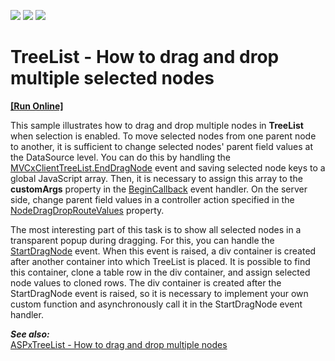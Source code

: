 <!-- default badges list -->
![](https://img.shields.io/endpoint?url=https://codecentral.devexpress.com/api/v1/VersionRange/147423235/17.1.2%2B)
[![](https://img.shields.io/badge/Open_in_DevExpress_Support_Center-FF7200?style=flat-square&logo=DevExpress&logoColor=white)](https://supportcenter.devexpress.com/ticket/details/T830524)
[![](https://img.shields.io/badge/📖_How_to_use_DevExpress_Examples-e9f6fc?style=flat-square)](https://docs.devexpress.com/GeneralInformation/403183)
<!-- default badges end -->
# TreeList - How to drag and drop multiple selected nodes
<!-- run online -->
**[[Run Online]](https://codecentral.devexpress.com/147423235/)**
<!-- run online end -->

This sample illustrates how to drag and drop multiple nodes in **TreeList** when selection is enabled. To move selected nodes from one parent node to another, it is sufficient to change selected nodes' parent field values at the DataSource level. You can do this by handling the [MVCxClientTreeList.EndDragNode](https://documentation.devexpress.com/AspNet/DevExpress.Web.ASPxTreeList.Scripts.ASPxClientTreeList.EndDragNode.event) event and saving selected node keys to a global JavaScript array. Then, it is necessary to assign this array to the **customArgs** property in the [BeginCallback](https://docs.devexpress.com/AspNetMvc/js-MVCxClientTreeList.BeginCallback) event handler. On the server side, change parent field values in a controller action specified in the [NodeDragDropRouteValues](https://docs.devexpress.com/AspNetMvc/DevExpress.Web.Mvc.MVCxTreeListSettingsEditing.NodeDragDropRouteValues) property.

The most interesting part of this task is to show all selected nodes in a transparent popup during dragging. For this, you can handle the [StartDragNode](https://documentation.devexpress.com/AspNet/DevExpress.Web.ASPxTreeList.Scripts.ASPxClientTreeList.StartDragNode.event) event. When this event is raised, a div container is created after another container into which TreeList is placed. It is possible to find this container, clone a table row in the div container, and assign selected node values to cloned rows. The div container is created after the StartDragNode event is raised, so it is necessary to implement your own custom function and asynchronously call it in the StartDragNode event handler.

***See also:*** <br />[ASPxTreeList - How to drag and drop multiple nodes](https://github.com/DevExpress-Examples/aspxtreelist-how-to-drag-and-drop-multiple-nodes-t501420)
